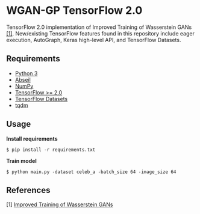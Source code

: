 # WGAN-GP TensorFlow 2.0

TensorFlow 2.0 implementation of Improved Training of Wasserstein GANs [[1]](https://arxiv.org/abs/1704.00028). 
New/existing TensorFlow features found in this repository include eager execution, AutoGraph, Keras high-level API, and TensorFlow Datasets.


## Requirements
* [Python 3](https://www.python.org/)
* [Abseil](https://abseil.io/)
* [NumPy](http://www.numpy.org/)
* [TensorFlow >= 2.0](https://www.tensorflow.org/versions/r2.0/api_docs/python/tf)
* [TensorFlow Datasets](https://www.tensorflow.org/datasets/)
* [tqdm](https://tqdm.github.io/)

## Usage
**Install requirements**
```
$ pip install -r requirements.txt
```

**Train model**
```
$ python main.py -dataset celeb_a -batch_size 64 -image_size 64
```

## References
[1] [Improved Training of Wasserstein GANs](https://arxiv.org/abs/1704.00028) 
